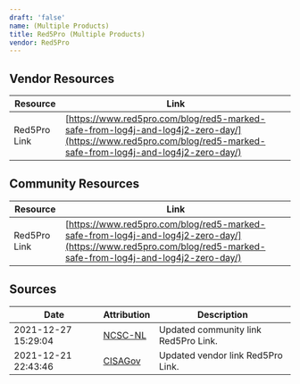 ```yaml
---
draft: 'false'
name: (Multiple Products)
title: Red5Pro (Multiple Products)
vendor: Red5Pro
---
```


## Vendor Resources
| Resource | Link |
| --- | --- |
| Red5Pro Link | [https://www.red5pro.com/blog/red5-marked-safe-from-log4j-and-log4j2-zero-day/](https://www.red5pro.com/blog/red5-marked-safe-from-log4j-and-log4j2-zero-day/) |

## Community Resources
| Resource | Link |
| --- | --- |
| Red5Pro Link | [https://www.red5pro.com/blog/red5-marked-safe-from-log4j-and-log4j2-zero-day/](https://www.red5pro.com/blog/red5-marked-safe-from-log4j-and-log4j2-zero-day/) |


## Sources
| Date | Attribution | Description |
| --- | --- | --- |
| 2021-12-27 15:29:04 | [NCSC-NL](https://github.com/NCSC-NL/log4shell/blob/main/software/README.md) | Updated community link Red5Pro Link.  |
| 2021-12-21 22:43:46 | [CISAGov](https://raw.githubusercontent.com/cisagov/log4j-affected-db/develop/README.md) | Updated vendor link Red5Pro Link.  |
